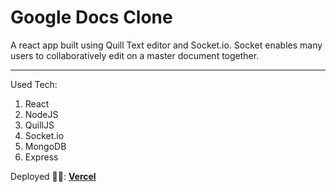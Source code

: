 # Google Docs Clone

A react app built using Quill Text editor and Socket.io.
Socket enables many users to collaboratively edit on a master document together.

---

Used Tech:

1. React
2. NodeJS
3. QuillJS
4. Socket.io
5. MongoDB
6. Express

Deployed 🐱‍🏍: [<u>**Vercel**</u>](https://google-docs-clone-client.vercel.app/)

